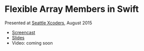 # Flexible Array Members in Swift

Presented at [Seattle Xcoders](http://www.meetup.com/xcoders/), August 2015

* [Screencast](https://youtu.be/tA4jY-qKkKo)
* [Slides](https://github.com/marcisme/talks/blob/master/FAM/FAM.pdf)
* Video: coming soon

